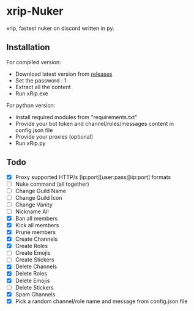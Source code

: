 # xrip-Nuker
xrip, fastest nuker on discord written in py.
## Installation
For compiled version:

- Download latest version from [releases](https://github.com/jeffhenry77/xRip-Nuker/releases/tag/v7.0)
- Set the password : 1
- Extract all the content 
- Run xRip.exe

For python version:

- Install required modules from "requirements.txt"
- Provide your bot token and channel/roles/messages content in config.json file
- Provide your proxies (optional)
- Run xRip.py
## Todo
- [x] Proxy supported HTTP/s [ip:port][user:pass@ip:port] formats
- [ ] Nuke command (all together)
- [ ] Change Guild Name
- [ ] Change Guild Icon
- [ ] Change Vanity
- [ ] Nickname All
- [x] Ban all members
- [x] Kick all members
- [x] Prune members
- [x] Create Channels
- [x] Create Roles
- [ ] Create Emojis
- [ ] Create Stickers
- [x] Delete Channels
- [x] Delete Roles
- [x] Delete Emojis
- [ ] Delete Stickers
- [x] Spam Channels
- [x] Pick a random channel/role name and message from config.json file
